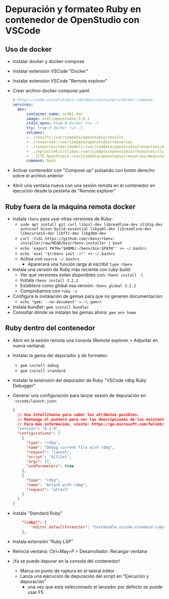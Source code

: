 # Depuración y formateo Ruby en contenedor de OpenStudio con VSCode

## Uso de docker

- Instalar docker y docker-compose
- Instalar extensión VSCode "Docker"
- Instalar extensión VSCode "Remote explorer"
- Crear archivo docker-compose.yaml:

  ```yaml
  # https://code.visualstudio.com/docs/containers/docker-compose
  services:
    dev:
        container_name: os361_dev
        image: nrel/openstudio:3.6.1
        stdin_open: true # docker run -i
        tty: true # docker run -t
        volumes:
        - ./results:/var/simdata/openstudio/results
        - ./resources:/var/simdata/openstudio/resources
        - ./resources/test/models:/var/simdata/openstudio/resources/models
        - ../eplusctekit/climas:/var/simdata/openstudio/resources/climates
        - ../CTE_OpenStudio:/var/simdata/openstudio/resources/measures
        command: bash
  ```

- Activar contenedor con "Compose up" pulsando con botón derecho sobre el archivo anterior
- Abrir una ventana nueva con una sesión remota en el contenedor en ejecución desde la pestaña de "Remote explorer"

## Ruby fuera de la máquina remota docker

- Instala `rbenv` para usar otras versiones de Ruby:
  - `sudo apt install git curl libssl-dev libreadline-dev zlib1g-dev autoconf bison build-essential libyaml-dev libreadline-dev libncurses5-dev libffi-dev libgdbm-dev`
  - `curl -fsSL https://github.com/rbenv/rbenv-installer/raw/HEAD/bin/rbenv-installer | bash`
  - `echo 'export PATH="$HOME/.rbenv/bin:$PATH"' >> ~/.bashrc`
  - `echo 'eval "$(rbenv init -)"' >> ~/.bashrc`
  - Activa con `source ~/.bashrc`
    - Aparecerá una función larga al escribir `type rbenv`
- Instala una versión de Ruby más reciente con ruby-build:
  - Ver qué versiones están disponibles con: `rbenv install -l`
  - Instala `rbenv install 3.2.2`
  - Establece como global esa versión: `rbenv global 3.2.2`
  - Comprobamos con `ruby -v`
- Configura la instalación de gemas para que no generen documentación:
  - `echo "gem: --no-document" > ~\.gemrc`
- Instala bundler: `gem install bundler`
- Consultar dónde se instalan las gemas ahora: `gem env home`

## Ruby dentro del contenedor

- Abrir en la sesión remota una consola (Remote explorer > Adjuntar en nueva ventana)
- Instalar la gema del depurador y de formateo:
  - `gem install debug`
  - `gem install standard`
- Instalar la extensión del depurador de Ruby "VSCode rdbg Ruby Debugger"
- Generar una configuración para lanzar sesión de depuración en `.vscode/launch.json`:

  ```json
  {
    // Use IntelliSense para saber los atributos posibles.
    // Mantenga el puntero para ver las descripciones de los existentes atributos.
    // Para más información, visite: https://go.microsoft.com/fwlink/?linkid=830387
    "version": "0.2.0",
    "configurations": [
      {
        "type": "rdbg",
        "name": "Debug current file with rdbg",
        "request": "launch",
        "script": "${file}",
        "args": [],
        "askParameters": true
      },
      {
        "type": "rdbg",
        "name": "Attach with rdbg",
        "request": "attach"
      }
    ]
  }
  ```

- Instala "Standard Ruby"

  ```json
      "[ruby]": {
          "editor.defaultFormatter": "testdouble.vscode-standard-ruby"
      },
  ```

- Instala extensión "Ruby LSP"
- Reinicia ventana: Ctrl+May+P > Desarrollador: Recargar ventana
- ¡Ya se puede depurar en la consola del contenedor!
  - Marca un punto de ruptura en el lateral editor
  - Lanza una ejecución de depuración del script en "Ejecución y depuración"
    - una vez que está seleccionado el lanzador por defecto se puede usar F5

